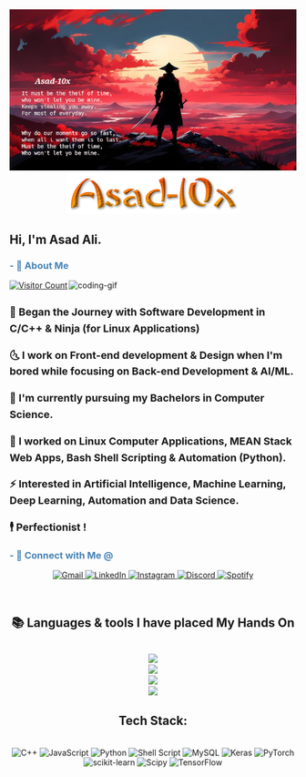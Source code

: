 

<!-- Header Pic at the top of readme.md -->
<div align="center">
  <img src="./images/header.jpeg" alt="Header Image" width="800">
</div>


<!-- Username Pic under the Header-->
<div align="center">
  <img src="./images/username-styled.png" alt="Styled Username">
</div>

<!-- Greetings-->
<div>
  <h2 align="left" color: #1e90ff;"> Hi, I'm Asad Ali. </h2>
</div>

<!-- Profile views -->
<!-- [![](https://visitcount.itsvg.in/api?id=Asad-10x&label=Profile%20Views&color=4&icon=0&pretty=true)](https://visitcount.itsvg.in) -->

<!-- About Me -->
<div>
  <h3 style="color: #4682b4;"> - 💫 About Me </h3> 
  <img align="right" alt="coding-gif" width="400" src="https://i.giphy.com/media/v1.Y2lkPTc5MGI3NjExcDN5OXJsMWlkNDVjdzVzM2RyNTd4eHFzcDR6N3JneXJ6Nmw4bmUwMiZlcD12MV9pbnRlcm5hbF9naWZfYnlfaWQmY3Q9Zw/3ov9jNziFTMfzSumAw/giphy.gif">

  <p align="left" > <a href="https://visitcount.itsvg.in">
  <img src="https://visitcount.itsvg.in/api?id=Asad-10x&label=Profile%20Views&color=4&icon=0&pretty=true" alt="Visitor Count"/></a> </p>

  <h4 style="font-size: 18px; line-height: 1.6;">

  🎇 Began the Journey with Software Development in C/C++ & Ninja (for Linux Applications)

  🌜 I work on Front-end development & Design when I'm bored while focusing on Back-end Development & AI/ML.

  🌱 I'm currently pursuing my Bachelors in Computer Science.

  💸 I worked on Linux Computer Applications, MEAN Stack Web Apps, Bash Shell Scripting & Automation (Python).

  ⚡ Interested in Artificial Intelligence, Machine Learning, Deep Learning, Automation and Data Science.

  🕴️ Perfectionist !
  </h4>
</div>

<!-- Contact Information -->
<h3 style="color: #4682b4;">- 🤝 Connect with Me @</h3>
<p align="center">
  <a href="mailto:selcouth683@gmail.com" target="_blank">
    <img src="https://img.shields.io/badge/Gmail-333333?style=for-the-badge&logo=gmail&logoColor=red" alt="Gmail" />
  </a> 
  <a href="https://www.linkedin.com/in/asad-ali-353031215/" target="_blank">
    <img src="https://img.shields.io/badge/LinkedIn-0077B5?style=for-the-badge&logo=linkedin&logoColor=white" alt="LinkedIn" />
  </a> 
    <a href="https://www.instagram.com/asad.x19/" target="_blank">
      <img src="https://img.shields.io/badge/Instagram-E4405F?style=for-the-badge&logo=instagram&logoColor=white" alt="Instagram" />
  </a>
  <a href="https://discord.com/users/roxel_" target="_blank">
      <img src="https://img.shields.io/badge/Discord-5865F2?style=for-the-badge&logo=discord&logoColor=white" alt="Discord" />
  </a>
  <a href="https://open.spotify.com/user/31f4xvoedtujyrcaxpadoytxnqoe?si=Ytva7XFZQIe9bepT1qx3Cw" target="_blank">
      <img src="https://img.shields.io/badge/Spotify-1DB954?style=for-the-badge&logo=spotify&logoColor=white" alt="Spotify" />
  </a>
</p>


<!-- Languages and tools i've place my hands on... -->
<br/>
<h2 align="center">📚 Languages & tools I have placed My Hands On </h2>
<br/>
<div align="center">
    <img src="https://skillicons.dev/icons?i=bootstrap,html,css,vscode,github,git,obsidian,webstorm,pycharm" /><br>
    <img src="https://skillicons.dev/icons?i=c,bash,kali,arch,ubuntu,neovim,javascript,mysql,tensorflow" /><br>
    <img src="https://skillicons.dev/icons?i=cpp,rust,vim,electron,gcp,debian,python,emacs,pwsh" /><br>
    <img src="https://skillicons.dev/icons?i=angular,nodejs,mongodb,atom,typescript,firebase,flutter,postman,aws" /><br>
</div>
<!-- Tech Stack -->
<div align="center">
  <h2>Tech Stack: </h2>
  <br>
  <div align="center"> 
         <img src="https://img.shields.io/badge/c++-%2300599C.svg?style=for-the-badge&logo=c%2B%2B&logoColor=white" alt="C++" />
          <img src="https://img.shields.io/badge/javascript-%23323330.svg?style=for-the-badge&logo=javascript&logoColor=%23F7DF1E" alt="JavaScript" />
          <img src="https://img.shields.io/badge/python-3670A0?style=for-the-badge&logo=python&logoColor=ffdd54" alt="Python" />
          <img src="https://img.shields.io/badge/shell_script-%23121011.svg?style=for-the-badge&logo=gnu-bash&logoColor=white" alt="Shell Script" />
          <img src="https://img.shields.io/badge/mysql-4479A1.svg?style=for-the-badge&logo=mysql&logoColor=white" alt="MySQL" />
          <img src="https://img.shields.io/badge/Keras-%23D00000.svg?style=for-the-badge&logo=Keras&logoColor=white" alt="Keras" />
          <img src="https://img.shields.io/badge/PyTorch-%23EE4C2C.svg?style=for-the-badge&logo=PyTorch&logoColor=white" alt="PyTorch" />
          <img src="https://img.shields.io/badge/scikit--learn-%23F7931E.svg?style=for-the-badge&logo=scikit-learn&logoColor=white" alt="scikit-learn" />
          <img src="https://img.shields.io/badge/SciPy-%230C55A5.svg?style=for-the-badge&logo=scipy&logoColor=%white" alt="Scipy" />
          <img src="https://img.shields.io/badge/TensorFlow-%23FF6F00.svg?style=for-the-badge&logo=TensorFlow&logoColor=white" alt="TensorFlow" />
  </div>
</div>
<!-- Support Me -->
<!-- Github Stats -->
<!-- Top contributed repos --> 
<!-- Random Dev Quote -->
<!-- footer -->














